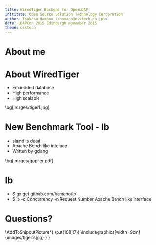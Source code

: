 ```yaml
---
title: WiredTiger Backend for OpenLDAP
institute: Open Source Solution Technology Corporation
author: Tsukasa Hamano \<hamano@osstech.co.jp\>
date: LDAPCon 2015 Edinburgh November 2015
theme: osstech
---
```

# About me

# About WiredTiger

- Embedded database
- High performance
- High scalable

\bg[images/tiger1.jpg]

# New Benchmark Tool - lb

- slamd is dead
- Apache Bench like inteface
- Written by golang

\bg[images/gopher.pdf]

# lb

- $ go get github.com/hamano/lb
- $ lb -c Concurrency -n Request Number
  Apache Bench like interface

# Questions?

\AddToShipoutPicture*{
  \put(108,17){
    \includegraphics[width=9cm]{images/tiger2.jpg}
  }
}

